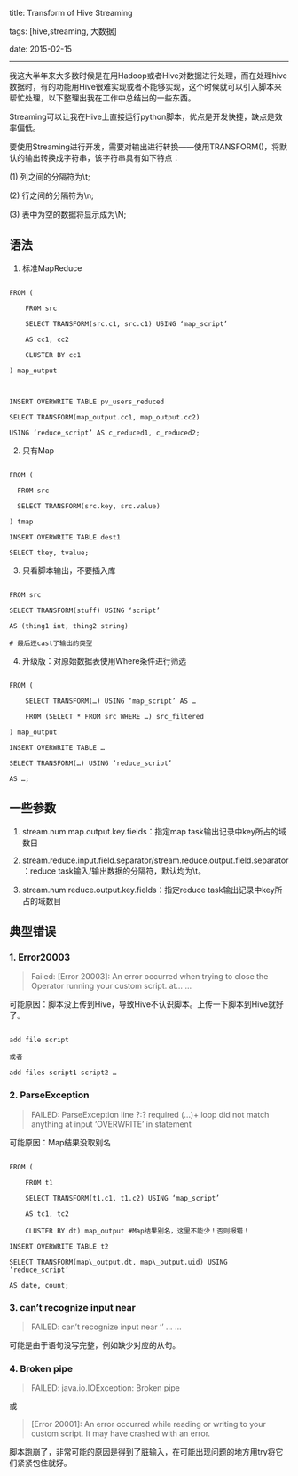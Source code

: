 title: Transform of Hive Streaming

tags: [hive,streaming, 大数据]

date: 2015-02-15



---



我这大半年来大多数时候是在用Hadoop或者Hive对数据进行处理，而在处理hive数据时，有的功能用Hive很难实现或者不能够实现，这个时候就可以引入脚本来帮忙处理，以下整理出我在工作中总结出的一些东西。



Streaming可以让我在Hive上直接运行python脚本，优点是开发快捷，缺点是效率偏低。



要使用Streaming进行开发，需要对输出进行转换——使用TRANSFORM()，将默认的输出转换成字符串，该字符串具有如下特点：



(1) 列之间的分隔符为\t;

(2) 行之间的分隔符为\n;

(3) 表中为空的数据将显示成为\N;



## 语法

1. 标准MapReduce



```

FROM (

    FROM src

    SELECT TRANSFORM(src.c1, src.c1) USING ‘map_script’

    AS cc1, cc2

    CLUSTER BY cc1

) map_output 



INSERT OVERWRITE TABLE pv_users_reduced

SELECT TRANSFORM(map_output.cc1, map_output.cc2) 

USING ‘reduce_script’ AS c_reduced1, c_reduced2;

```



<!--more-->

    

2. 只有Map



```

FROM (

  FROM src

  SELECT TRANSFORM(src.key, src.value)

) tmap

INSERT OVERWRITE TABLE dest1 

SELECT tkey, tvalue;

```

  

3. 只看脚本输出，不要插入库



```

FROM src

SELECT TRANSFORM(stuff) USING ‘script’ 

AS (thing1 int, thing2 string) 

# 最后还cast了输出的类型

```



4. 升级版：对原始数据表使用Where条件进行筛选



```

FROM (

    SELECT TRANSFORM(…) USING ‘map_script’ AS …

    FROM (SELECT * FROM src WHERE …) src_filtered

) map_output

INSERT OVERWRITE TABLE …

SELECT TRANSFORM(…) USING ‘reduce_script’

AS …;

```

## 一些参数



1. stream.num.map.output.key.fields：指定map task输出记录中key所占的域数目

2. stream.reduce.input.field.separator/stream.reduce.output.field.separator：reduce task输入/输出数据的分隔符，默认均为\t。

3. stream.num.reduce.output.key.fields：指定reduce task输出记录中key所占的域数目





## 典型错误

### 1. Error20003



> Failed: [Error 20003]: An error occurred when trying to close the Operator running your custom script. at… …



可能原因：脚本没上传到Hive，导致Hive不认识脚本。上传一下脚本到Hive就好了。



```

add file script

或者

add files script1 script2 …

```



### 2. ParseException

> FAILED: ParseException line ?:? required (…)+ loop did not match anything at input ‘OVERWRITE’ in statement



可能原因：Map结果没取别名



```

FROM (

    FROM t1

    SELECT TRANSFORM(t1.c1, t1.c2) USING ‘map_script’

    AS tc1, tc2

    CLUSTER BY dt) map_output #Map结果别名，这里不能少！否则报错！

INSERT OVERWRITE TABLE t2

SELECT TRANSFORM(map\_output.dt, map\_output.uid) USING ‘reduce_script’

AS date, count;

```



### 3. can’t recognize input near

> FAILED: can’t recognize input near ‘’ … …



可能是由于语句没写完整，例如缺少对应的从句。



### 4. Broken pipe

> FAILED: java.io.IOException: Broken pipe 

或 

> [Error 20001]: An error occurred while reading or writing to your custom script. It may have crashed with an error.



脚本跑崩了，非常可能的原因是得到了脏输入，在可能出现问题的地方用try将它们紧紧包住就好。

